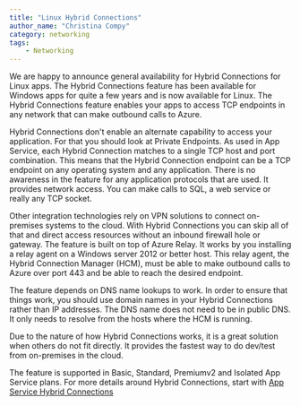 ```yaml
---
title: "Linux Hybrid Connections"
author_name: "Christina Compy"
category: networking
tags:
    - Networking
---
```


We are happy to announce general availability for Hybrid Connections for Linux apps. The Hybrid Connections feature has been available for Windows apps for quite a few years and is now available for Linux. The Hybrid Connections feature enables your apps to access TCP endpoints in any network that can make outbound calls to Azure. 

Hybrid Connections don't enable an alternate capability to access your application. For that you should look at Private Endpoints. As used in App Service, each Hybrid Connection matches to a single TCP host and port combination. This means that the Hybrid Connection endpoint can be a TCP endpoint on any operating system and any application. There is no awareness in the feature for any application protocols that are used. It provides network access. You can make calls to SQL, a web service or really any TCP socket.

Other integration technologies rely on VPN solutions to connect on-premises systems to the cloud. With Hybrid Connections you can skip all of that and direct access resources without an inbound firewall hole or gateway. The feature is built on top of Azure Relay. It works by you installing a relay agent on a Windows server 2012 or better host. This relay agent, the Hybrid Connection Manager (HCM), must be able to make outbound calls to Azure over port 443 and be able to reach the desired endpoint. 

The feature depends on DNS name lookups to work. In order to ensure that things work, you should use domain names in your Hybrid Connections rather than IP addresses. The DNS name does not need to be in public DNS. It only needs to resolve from the hosts where the HCM is running. 

Due to the nature of how Hybrid Connections works, it is a great solution when others do not fit directly. It provides the fastest way to do dev/test from on-premises in the cloud. 

The feature is supported in Basic, Standard, Premiumv2 and Isolated App Service plans. For more details around Hybrid Connections, start with [App Service Hybrid Connections](https://docs.microsoft.com/azure/app-service/app-service-hybrid-connections)
